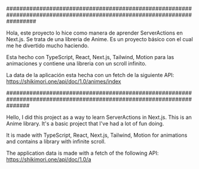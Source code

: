#########################################################################################################################

Hola, este proyecto lo hice como manera de aprender ServerActions en Next.js. 
Se trata de una libreria de Anime. Es un proyecto básico con el cual me he divertido mucho haciendo.

Esta hecho con TypeScript, React, Next.js, Tailwind, Motion para las animaciones y contiene una libreria con un scroll infinito.

La data de la aplicación esta hecha con un fetch de la siguiente API: https://shikimori.one/api/doc/1.0/animes/index





#######################################################################################################################

Hello, I did this project as a way to learn ServerActions in Next.js.
This is an Anime library. It's a basic project that I've had a lot of fun doing.

It is made with TypeScript, React, Next.js, Tailwind, Motion for animations and contains a library with infinite scroll.

The application data is made with a fetch of the following API: https://shikimori.one/api/doc/1.0/a


